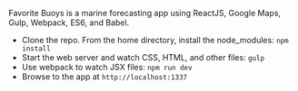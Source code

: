 Favorite Buoys is a marine forecasting app using ReactJS, Google Maps, Gulp, Webpack, ES6, and Babel.


* Clone the repo. From the home directory, install the node_modules: `npm install`
* Start the web server and watch CSS, HTML, and other files: `gulp`
* Use webpack to watch JSX files: `npm run dev`
* Browse to the app at `http://localhost:1337`
